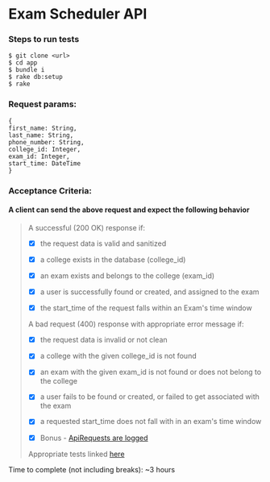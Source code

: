 # Exam Scheduler API

### Steps to run tests
```
$ git clone <url>
$ cd app
$ bundle i
$ rake db:setup
$ rake
```

###  Request params:
```
{ 
first_name: String, 
last_name: String, 
phone_number: String, 
college_id: Integer, 
exam_id: Integer, 
start_time: DateTime
}
```

### Acceptance Criteria: 

#### A client can send the above request and expect the following behavior 

> A successful (200 OK) response if: 
> 
> - [x] the request data is valid and sanitized 
> 
> - [x] a college exists in the database (college_id) 
> 
> - [x] an exam exists and belongs to the college (exam_id) 
> 
> - [x] a user is successfully found or created, and assigned to the exam 
> 
> - [x] the start_time of the request falls within an Exam's time window 
> 
> A bad request (400) response with appropriate error message if: 
> 
> - [x] the request data is invalid or not clean 
> 
> - [x] a college with the given college_id is not found 
> 
> - [x] an exam with the given exam_id is not found or does not belong to the college 
> 
> - [x] a user fails to be found or created, or failed to get associated with the exam 
> 
> - [x] a requested start_time does not fall with in an exam's time window 
> - [x] Bonus - [ApiRequests are logged](app/controllers/application_controller.rb)
> 
> 
> Appropriate tests linked [here](spec/requests/users_spec.rb)
> 

Time to complete (not including breaks): ~3 hours

